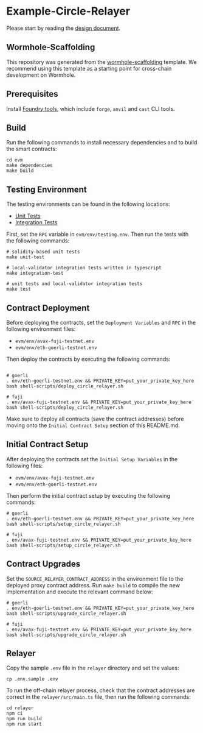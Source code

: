 # Example-Circle-Relayer

Please start by reading the [design document](https://github.com/wormhole-foundation/example-circle-relayer/blob/main/DESIGN.md).

## Wormhole-Scaffolding

This repository was generated from the [wormhole-scaffolding](https://github.com/wormhole-foundation/wormhole-scaffolding) template. We recommend using this template as a starting point for cross-chain development on Wormhole.

## Prerequisites

Install [Foundry tools](https://book.getfoundry.sh/getting-started/installation), which include `forge`, `anvil` and `cast` CLI tools.

## Build

Run the following commands to install necessary dependencies and to build the smart contracts:

```
cd evm
make dependencies
make build
```

## Testing Environment

The testing environments can be found in the following locations:

- [Unit Tests](https://github.com/wormhole-foundation/example-circle-relayer/blob/main/evm/forge-test/CircleRelayer.t.sol)
- [Integration Tests](https://github.com/wormhole-foundation/example-circle-relayer/tree/main/evm/ts-test)

First, set the `RPC` variable in `evm/env/testing.env`. Then run the tests with the following commands:

```
# solidity-based unit tests
make unit-test

# local-validator integration tests written in typescript
make integration-test

# unit tests and local-validator integration tests
make test
```

## Contract Deployment

Before deploying the contracts, set the `Deployment Variables` and `RPC` in the following environment files:

- `evm/env/avax-fuji-testnet.env`
- `evm/env/eth-goerli-testnet.env`

Then deploy the contracts by executing the following commands:

```

# goerli
. env/eth-goerli-testnet.env && PRIVATE_KEY=put_your_private_key_here bash shell-scripts/deploy_circle_relayer.sh

# fuji
. env/avax-fuji-testnet.env && PRIVATE_KEY=put_your_private_key_here bash shell-scripts/deploy_circle_relayer.sh

```

Make sure to deploy all contracts (save the contract addresses) before moving onto the `Initial Contract Setup` section of this README.md.

## Initial Contract Setup

After deploying the contracts set the `Initial Setup Variables` in the following files:

- `evm/env/avax-fuji-testnet.env`
- `evm/env/eth-goerli-testnet.env`

Then perform the initial contract setup by executing the following commands:

```
# goerli
. env/eth-goerli-testnet.env && PRIVATE_KEY=put_your_private_key_here bash shell-scripts/setup_circle_relayer.sh

# fuji
. env/avax-fuji-testnet.env && PRIVATE_KEY=put_your_private_key_here bash shell-scripts/setup_circle_relayer.sh
```

## Contract Upgrades

Set the `SOURCE_RELAYER_CONTRACT_ADDRESS` in the environment file to the deployed proxy contract address. Run `make build` to compile the new implementation and execute the relevant command below:

```
# goerli
. env/eth-goerli-testnet.env && PRIVATE_KEY=put_your_private_key_here bash shell-scripts/upgrade_circle_relayer.sh

# fuji
. env/avax-fuji-testnet.env && PRIVATE_KEY=put_your_private_key_here bash shell-scripts/upgrade_circle_relayer.sh
```

## Relayer

Copy the sample `.env` file in the `relayer` directory and set the values:

```
cp .env.sample .env
```

To run the off-chain relayer process, check that the contract addresses are correct in the `relayer/src/main.ts` file, then run the following commands:

```
cd relayer
npm ci
npm run build
npm run start
```
